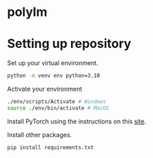 # polylm

# Setting up repository

Set up your virtual environment.
```bash
python -m venv env python=3.10
```

Activate your environment
```bash
./env/scripts/Activate # Windows
source ./env/bin/activate # MacOS
```

Install PyTorch using the instructions on this [site](https://pytorch.org/get-started/locally/). 

Install other packages. 
```bash
pip install requirements.txt
```

